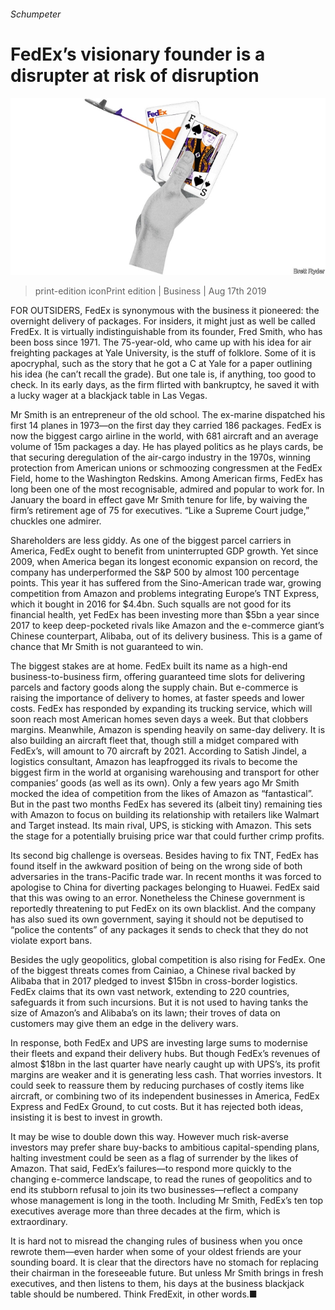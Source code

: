 ###### Schumpeter

# FedEx’s visionary founder is a disrupter at risk of disruption 

![image](images/20190817_WBD000_0.jpg) 

> print-edition iconPrint edition | Business | Aug 17th 2019 

FOR OUTSIDERS, FedEx is synonymous with the business it pioneered: the overnight delivery of packages. For insiders, it might just as well be called FredEx. It is virtually indistinguishable from its founder, Fred Smith, who has been boss since 1971. The 75-year-old, who came up with his idea for air freighting packages at Yale University, is the stuff of folklore. Some of it is apocryphal, such as the story that he got a C at Yale for a paper outlining his idea (he can’t recall the grade). But one tale is, if anything, too good to check. In its early days, as the firm flirted with bankruptcy, he saved it with a lucky wager at a blackjack table in Las Vegas. 

Mr Smith is an entrepreneur of the old school. The ex-marine dispatched his first 14 planes in 1973—on the first day they carried 186 packages. FedEx is now the biggest cargo airline in the world, with 681 aircraft and an average volume of 15m packages a day. He has played politics as he plays cards, be that securing deregulation of the air-cargo industry in the 1970s, winning protection from American unions or schmoozing congressmen at the FedEx Field, home to the Washington Redskins. Among American firms, FedEx has long been one of the most recognisable, admired and popular to work for. In January the board in effect gave Mr Smith tenure for life, by waiving the firm’s retirement age of 75 for executives. “Like a Supreme Court judge,” chuckles one admirer. 

Shareholders are less giddy. As one of the biggest parcel carriers in America, FedEx ought to benefit from uninterrupted GDP growth. Yet since 2009, when America began its longest economic expansion on record, the company has underperformed the S&P 500 by almost 100 percentage points. This year it has suffered from the Sino-American trade war, growing competition from Amazon and problems integrating Europe’s TNT Express, which it bought in 2016 for $4.4bn. Such squalls are not good for its financial health, yet FedEx has been investing more than $5bn a year since 2017 to keep deep-pocketed rivals like Amazon and the e-commerce giant’s Chinese counterpart, Alibaba, out of its delivery business. This is a game of chance that Mr Smith is not guaranteed to win. 

The biggest stakes are at home. FedEx built its name as a high-end business-to-business firm, offering guaranteed time slots for delivering parcels and factory goods along the supply chain. But e-commerce is raising the importance of delivery to homes, at faster speeds and lower costs. FedEx has responded by expanding its trucking service, which will soon reach most American homes seven days a week. But that clobbers margins. Meanwhile, Amazon is spending heavily on same-day delivery. It is also building an aircraft fleet that, though still a midget compared with FedEx’s, will amount to 70 aircraft by 2021. According to Satish Jindel, a logistics consultant, Amazon has leapfrogged its rivals to become the biggest firm in the world at organising warehousing and transport for other companies’ goods (as well as its own). Only a few years ago Mr Smith mocked the idea of competition from the likes of Amazon as “fantastical”. But in the past two months FedEx has severed its (albeit tiny) remaining ties with Amazon to focus on building its relationship with retailers like Walmart and Target instead. Its main rival, UPS, is sticking with Amazon. This sets the stage for a potentially bruising price war that could further crimp profits. 

Its second big challenge is overseas. Besides having to fix TNT, FedEx has found itself in the awkward position of being on the wrong side of both adversaries in the trans-Pacific trade war. In recent months it was forced to apologise to China for diverting packages belonging to Huawei. FedEx said that this was owing to an error. Nonetheless the Chinese government is reportedly threatening to put FedEx on its own blacklist. And the company has also sued its own government, saying it should not be deputised to “police the contents” of any packages it sends to check that they do not violate export bans. 

Besides the ugly geopolitics, global competition is also rising for FedEx. One of the biggest threats comes from Cainiao, a Chinese rival backed by Alibaba that in 2017 pledged to invest $15bn in cross-border logistics. FedEx claims that its own vast network, extending to 220 countries, safeguards it from such incursions. But it is not used to having tanks the size of Amazon’s and Alibaba’s on its lawn; their troves of data on customers may give them an edge in the delivery wars. 

In response, both FedEx and UPS are investing large sums to modernise their fleets and expand their delivery hubs. But though FedEx’s revenues of almost $18bn in the last quarter have nearly caught up with UPS’s, its profit margins are weaker and it is generating less cash. That worries investors. It could seek to reassure them by reducing purchases of costly items like aircraft, or combining two of its independent businesses in America, FedEx Express and FedEx Ground, to cut costs. But it has rejected both ideas, insisting it is best to invest in growth. 

It may be wise to double down this way. However much risk-averse investors may prefer share buy-backs to ambitious capital-spending plans, halting investment could be seen as a flag of surrender by the likes of Amazon. That said, FedEx’s failures—to respond more quickly to the changing e-commerce landscape, to read the runes of geopolitics and to end its stubborn refusal to join its two businesses—reflect a company whose management is long in the tooth. Including Mr Smith, FedEx’s ten top executives average more than three decades at the firm, which is extraordinary. 

It is hard not to misread the changing rules of business when you once rewrote them—even harder when some of your oldest friends are your sounding board. It is clear that the directors have no stomach for replacing their chairman in the foreseeable future. But unless Mr Smith brings in fresh executives, and then listens to them, his days at the business blackjack table should be numbered. Think FredExit, in other words.■ 

